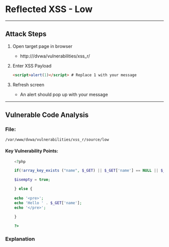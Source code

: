 # Reflected XSS - Low 

--- 

## Attack Steps 

1. Open target page in browser 
    - http://<ip address>/dvwa/vulnerabilities/xss_r/

2. Enter XSS Payload 

    ```html 
    <script>alert(1)</script> # Replace 1 with your message
    ```

3. Refresh screen

    - An alert should pop up with your message

--- 

## Vulnerable Code Analysis 

### File: 
`/var/www/dvwa/vulnerabilities/xss_r/source/low`

#### Key Vulnerability Points:

```php 
    <?php

    if(!array_key_exists ("name", $_GET) || $_GET['name'] == NULL || $_GET['name'] == ''){

    $isempty = true;

    } else {
        
    echo '<pre>';
    echo 'Hello ' . $_GET['name'];
    echo '</pre>';
    
    }

    ?> 
```

### Explanation 